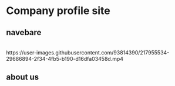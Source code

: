 # Company profile site


## navebare 
<br>
https://user-images.githubusercontent.com/93814390/217955534-29686894-2f34-4fb5-b190-d16dfa03458d.mp4


## about us

<br>
